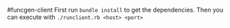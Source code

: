 #funcgen-client
First run `bundle install` to get the dependencies.
Then you can execute with `./runclient.rb <host> <port>`
